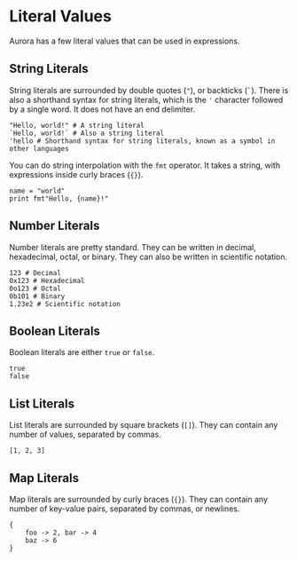 # Literal Values
Aurora has a few literal values that can be used in expressions.

## String Literals
String literals are surrounded by double quotes (`"`), or backticks (`` ` ``).
There is also a shorthand syntax for string literals, which is the `'` character followed by a single word. It does not have an end delimiter.

```aurora
"Hello, world!" # A string literal
`Hello, world!` # Also a string literal
'hello # Shorthand syntax for string literals, known as a symbol in other languages
```

You can do string interpolation with the `fmt` operator.
It takes a string, with expressions inside curly braces (`{}`).

```aurora
name = "world"
print fmt"Hello, {name}!"
```

## Number Literals
Number literals are pretty standard.
They can be written in decimal, hexadecimal, octal, or binary.
They can also be written in scientific notation.

```aurora
123 # Decimal
0x123 # Hexadecimal
0o123 # Octal
0b101 # Binary
1.23e2 # Scientific notation
```

## Boolean Literals
Boolean literals are either `true` or `false`.

```aurora
true
false
```

## List Literals
List literals are surrounded by square brackets (`[]`).
They can contain any number of values, separated by commas.

```aurora
[1, 2, 3]
```

## Map Literals
Map literals are surrounded by curly braces (`{}`).
They can contain any number of key-value pairs, separated by commas, or newlines.

```aurora
{
    foo -> 2, bar -> 4
    baz -> 6
}
```